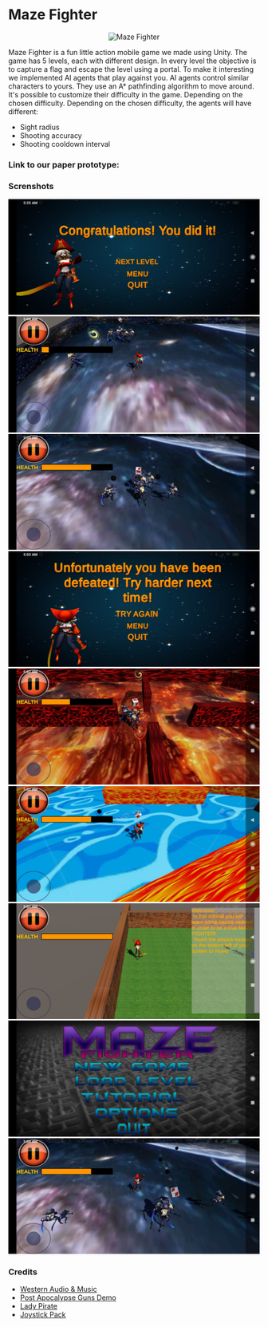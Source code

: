 # Maze Fighter

<p align="center">
  <img src="miscellaneous/Logo.jpeg" alt="Maze Fighter"/>
</p>

Maze Fighter is a fun little action mobile game we made using Unity.
The game has 5 levels, each with different design.
In every level the objective is to capture a flag and escape the level using a portal.
To make it interesting we implemented AI agents that play against you.
AI agents control similar characters to yours. They use an A* pathfinding algorithm to move around. It's possible to customize their difficulty in the game. Depending on the chosen difficulty. Depending on the chosen difficulty, the agents will have different:
  - Sight radius
  - Shooting accuracy
  - Shooting cooldown interval
 
### Link to our paper prototype:


### Screnshots 
![Game logo](miscellaneous/1.jpeg)
![Game logo](miscellaneous/2.jpeg)
![Game logo](miscellaneous/3.jpeg)
![Game logo](miscellaneous/4.jpeg)
![Game logo](miscellaneous/5.jpeg)
![Game logo](miscellaneous/6.jpeg)
![Game logo](miscellaneous/7.jpeg)
![Game logo](miscellaneous/8.jpeg)
![Game logo](miscellaneous/9.jpeg)
 
### Credits

- [Western Audio & Music](https://assetstore.unity.com/packages/audio/sound-fx/western-audio-music-67788)
- [Post Apocalypse Guns Demo](https://assetstore.unity.com/packages/audio/sound-fx/weapons/post-apocalypse-guns-demo-33515)
- [Lady Pirate](https://assetstore.unity.com/packages/3d/characters/humanoids/lady-pirate-143609)
- [Joystick Pack](https://assetstore.unity.com/packages/tools/input-management/joystick-pack-107631)













